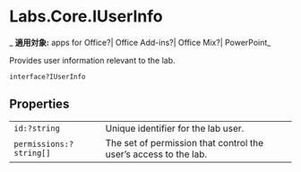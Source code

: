 
# Labs.Core.IUserInfo

 _ **適用対象:** apps for Office?| Office Add-ins?| Office Mix?| PowerPoint_

Provides user information relevant to the lab.

```
interface?IUserInfo
```


## Properties


|||
|:-----|:-----|
| `id:?string`|Unique identifier for the lab user.|
| `permissions:?string[]`|The set of permission that control the user’s access to the lab.|
